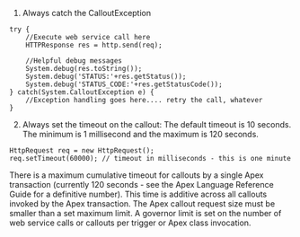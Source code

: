 1. Always catch the CalloutException

```
try {
    //Execute web service call here
    HTTPResponse res = http.send(req);

    //Helpful debug messages
    System.debug(res.toString());
    System.debug('STATUS:'+res.getStatus());
    System.debug('STATUS_CODE:'+res.getStatusCode());
} catch(System.CalloutException e) {
    //Exception handling goes here.... retry the call, whatever
}
```

2. Always set the timeout on the callout:
The default timeout is 10 seconds. The minimum is 1 millisecond and the maximum is 120 seconds.

```
HttpRequest req = new HttpRequest();
req.setTimeout(60000); // timeout in milliseconds - this is one minute
```

There is a maximum cumulative timeout for callouts by a single Apex transaction (currently 120 seconds - see the Apex Language Reference Guide for a definitive number). This time is additive across all callouts invoked by the Apex transaction.
The Apex callout request size must be smaller than a set maximum limit.
A governor limit is set on the number of web service calls or callouts per trigger or Apex class invocation.
